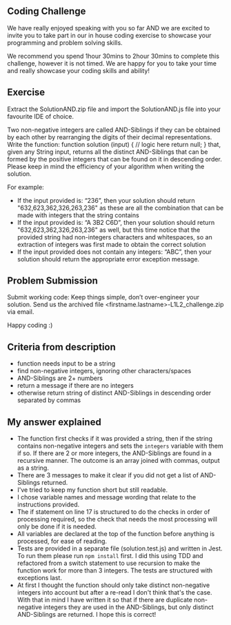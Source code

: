 ## Coding Challenge 
We have really enjoyed speaking with you so far AND we are excited to invite you to take part in our in house coding exercise to showcase your programming and problem solving skills. 

We recommend you spend 1hour 30mins to 2hour 30mins to complete this challenge, however it is not timed. We are happy for you to take your time and really showcase your coding skills and ability!
## Exercise
Extract the SolutionAND.zip file and import the SolutionAND.js file into your favourite IDE of choice.

Two non-negative integers are called AND-Siblings if they can be obtained by each other by rearranging the digits of their decimal representations.
Write the function:
function solution (input) {
  // logic here
  return null; 
}
that, given any String input, returns all the distinct AND-Siblings that can be formed by the positive integers that can be found on it in descending order. Please keep in mind the efficiency of your algorithm when writing the solution.

For example:

* If the input provided is: “236”, then your solution should return "632,623,362,326,263,236" as these are all the combination that can be made with integers that the string contains
* If the input provided is: “A 3B2 C6D”, then your solution should return "632,623,362,326,263,236" as well, but this time notice that the provided string had non-integers characters and whitespaces, so an extraction of integers was first made to obtain the correct solution
* If the input provided does not contain any integers: “ABC”, then your solution should return the appropriate error exception message.
## Problem Submission 
Submit working code: 
Keep things simple, don’t over-engineer your solution. 
Send us the archived file <firstname.lastname>-L1L2_challenge.zip via email.

Happy coding :)

## Criteria from description

* function needs input to be a string
* find non-negative integers, ignoring other characters/spaces
* AND-Siblings are 2+ numbers
* return a message if there are no integers
* otherwise return string of distinct AND-Siblings in descending order separated by commas

## My answer explained

* The function first checks if it was provided a string, then if the string contains non-negative integers and sets the `integers` variable with them if so. If there are 2 or more integers, the AND-Siblings are found in a recursive manner. The outcome is an array joined with commas, output as a string.
* There are 3 messages to make it clear if you did not get a list of AND-Siblings returned.
* I've tried to keep my function short but still readable.
* I chose variable names and message wording that relate to the instructions provided.
* The if statement on line 17 is structured to do the checks in order of processing required, so the check that needs the most processing will only be done if it is needed. 
* All variables are declared at the top of the function before anything is processed, for ease of reading.
* Tests are provided in a separate file (solution.test.js) and written in Jest. To run them please run `npm install` first. I did this using TDD and refactored from a switch statement to use recursion to make the function work for more than 3 integers. The tests are structured with exceptions last.
* At first I thought the function should only take distinct non-negative integers into account but after a re-read I don't think that's the case. With that in mind I have written it so that if there are duplicate non-negative integers they are used in the AND-Siblings, but only distinct AND-Siblings are returned. I hope this is correct! 
